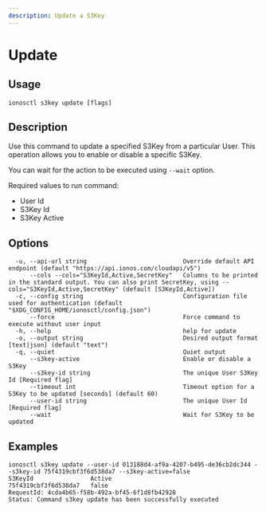 ```yaml
---
description: Update a S3Key
---
```


# Update

## Usage

```text
ionosctl s3key update [flags]
```

## Description

Use this command to update a specified S3Key from a particular User. This operation allows you to enable or disable a specific S3Key.

You can wait for the action to be executed using `--wait` option.

Required values to run command:
* User Id
* S3Key Id
* S3Key Active

## Options

```text
  -u, --api-url string                           Override default API endpoint (default "https://api.ionos.com/cloudapi/v5")
      --cols --cols="S3KeyId,Active,SecretKey"   Columns to be printed in the standard output. You can also print SecretKey, using --cols="S3KeyId,Active,SecretKey" (default [S3KeyId,Active])
  -c, --config string                            Configuration file used for authentication (default "$XDG_CONFIG_HOME/ionosctl/config.json")
      --force                                    Force command to execute without user input
  -h, --help                                     help for update
  -o, --output string                            Desired output format [text|json] (default "text")
  -q, --quiet                                    Quiet output
      --s3key-active                             Enable or disable a S3Key
      --s3key-id string                          The unique User S3Key Id [Required flag]
      --timeout int                              Timeout option for a S3Key to be updated [seconds] (default 60)
      --user-id string                           The unique User Id [Required flag]
      --wait                                     Wait for S3Key to be updated
```

## Examples

```text
ionosctl s3key update --user-id 013188d4-af9a-4207-b495-de36cb2dc344 --s3key-id 75f4319cbf3f6d538da7 --s3key-active=false
S3KeyId                Active
75f4319cbf3f6d538da7   false
RequestId: 4cda4b65-f58b-492a-bf45-6f1d8fb42928
Status: Command s3key update has been successfully executed
```

